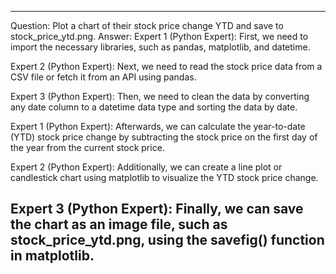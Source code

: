 ---------------------------
Question: Plot a chart of their stock price change YTD and save to stock_price_ytd.png.
Answer:
Expert 1 (Python Expert): First, we need to import the necessary libraries, such as pandas, matplotlib, and datetime.

Expert 2 (Python Expert): Next, we need to read the stock price data from a CSV file or fetch it from an API using pandas.

Expert 3 (Python Expert): Then, we need to clean the data by converting any date column to a datetime data type and sorting the data by date.

Expert 1 (Python Expert): Afterwards, we can calculate the year-to-date (YTD) stock price change by subtracting the stock price on the first day of the year from the current stock price.

Expert 2 (Python Expert): Additionally, we can create a line plot or candlestick chart using matplotlib to visualize the YTD stock price change.

Expert 3 (Python Expert): Finally, we can save the chart as an image file, such as stock_price_ytd.png, using the savefig() function in matplotlib.
---------------------------

